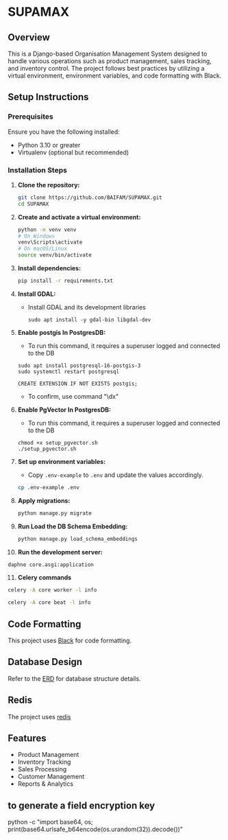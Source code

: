 # SUPAMAX

## Overview
This is a Django-based Organisation Management System designed to handle various operations such as product management, sales tracking, and inventory control. The project follows best practices by utilizing a virtual environment, environment variables, and code formatting with Black.

## Setup Instructions

### Prerequisites
Ensure you have the following installed:
- Python 3.10 or greater
- Virtualenv (optional but recommended)

### Installation Steps

1. **Clone the repository:**
   ```bash
   git clone https://github.com/BAIFAM/SUPAMAX.git
   cd SUPAMAX
   ```

2. **Create and activate a virtual environment:**
   ```bash
   python -m venv venv
   # On Windows
   venv\Scripts\activate
   # On macOS/Linux
   source venv/bin/activate
   ```

3. **Install dependencies:**
   ```bash
   pip install -r requirements.txt
   ```

4. **Install GDAL:**
   - Install GDAL and its development libraries
      ```
      sudo apt install -y gdal-bin libgdal-dev
      ```
5. **Enable postgis In PostgresDB:**
   - To run this command, it requires a superuser logged and connected to the DB
   ```
   sudo apt install postgresql-16-postgis-3
   sudo systemctl restart postgresql
   ```

   ```
   CREATE EXTENSION IF NOT EXISTS postgis;
   ```

   - To confirm, use command "\dx"

6. **Enable PgVector In PostgresDB:**

   - To run this command, it requires a superuser logged and connected to the DB

   ```
   chmod +x setup_pgvector.sh
   ./setup_pgvector.sh

   ```


6. **Set up environment variables:**
   - Copy `.env-example` to `.env` and update the values accordingly.
   ```bash
   cp .env-example .env
   ```

7. **Apply migrations:**
   ```bash
   python manage.py migrate
   ```

9. **Run Load the DB Schema Embedding:**

   ```bash
   python manage.py load_schema_embeddings
   ```

10. **Run the development server:**
   ```bash
   daphne core.asgi:application
   ```

11. **Celery commands**
   ```bash
   celery -A core worker -l info
   ```

   ```bash
   celery -A core beat -l info
   ```
## Code Formatting
This project uses [Black](https://black.readthedocs.io/en/stable/) for code formatting.

## Database Design
Refer to the [ERD](https://drive.google.com/file/d/1u8sCGMIVE-ZJ0ZLSvlWwotukZq1LdGjc/view?usp=sharing) for database structure details.

## Redis
The project uses [redis](https://redis.io/docs/latest/operate/oss_and_stack/install/archive/install-redis/install-redis-on-linux/)

## Features
- Product Management
- Inventory Tracking
- Sales Processing
- Customer Management
- Reports & Analytics

## to generate a field encryption key
python -c "import base64, os; print(base64.urlsafe_b64encode(os.urandom(32)).decode())"
